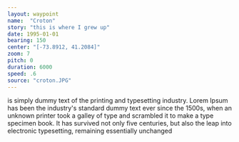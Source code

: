 ```yaml
---
layout: waypoint
name:  "Croton"
story: "this is where I grew up"
date: 1995-01-01
bearing: 150
center: "[-73.8912, 41.2084]"
zoom: 7
pitch: 0
duration: 6000
speed: .6
source: "croton.JPG"
---
```

is simply dummy text of the printing and typesetting industry. Lorem Ipsum has been the industry's standard dummy text ever since the 1500s, when an unknown printer took a galley of type and scrambled it to make a type specimen book. It has survived not only five centuries, but also the leap into electronic typesetting, remaining essentially unchanged